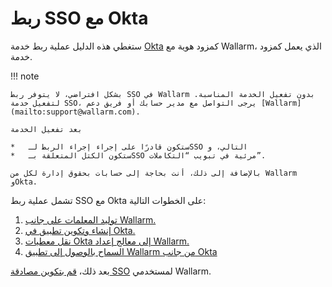 #   ربط SSO مع Okta

[doc-setup-sp]:                     setup-sp.md
[doc-setup-idp]:                    setup-idp.md    
[doc-metadata-transfer]:            metadata-transfer.md
[doc-allow-access-to-wl]:           allow-access-to-wl.md

[doc-user-sso-guide]:               ../../../../user-guides/use-sso.md

[doc-employ-sso]:                   ../employ-user-auth.md
[doc-disable-sso]:                  ../change-sso-provider.md

[link-okta]:                        https://www.okta.com/

ستغطي هذه الدليل عملية ربط خدمة [Okta][link-okta] كمزود هوية مع Wallarm، الذي يعمل كمزود خدمة.

!!! note

    بشكل افتراضي، لا يتوفر ربط SSO في Wallarm بدون تفعيل الخدمة المناسبة. لتفعيل خدمة SSO، يرجى التواصل مع مدير حسابك أو فريق دعم [Wallarm](mailto:support@wallarm.com).
    
    بعد تفعيل الخدمة
    
    *   ستكون قادرًا على إجراء إجراء الربط لـSSO التالي، و
    *   ستكون الكتل المتعلقة بـSSO مرئية في تبويب “التكاملات”.
    
    بالإضافة إلى ذلك، أنت بحاجة إلى حسابات بحقوق إدارة لكل من Wallarm وOkta.

تشمل عملية ربط SSO مع Okta على الخطوات التالية:
1.  [توليد المعلمات على جانب Wallarm.][doc-setup-sp]
2.  [إنشاء وتكوين تطبيق في Okta.][doc-setup-idp]
3.  [نقل معطيات Okta إلى معالج إعداد Wallarm.][doc-metadata-transfer]
4.  [السماح بالوصول إلى تطبيق Wallarm من جانب Okta][doc-allow-access-to-wl]

بعد ذلك، [قم بتكوين مصادقة SSO][doc-employ-sso] لمستخدمي Wallarm.